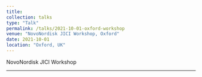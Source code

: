 ```yaml
---
title:
collection: talks
type: "Talk"
permalink: /talks/2021-10-01-oxford-workshop
venue: "NovoNordisk JICI Workshop, Oxford"
date: 2021-10-01
location: "Oxford, UK"
---
```


NovoNordisk JICI Workshop

---
